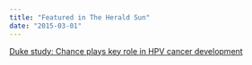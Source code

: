 ```yaml
---
title: "Featured in The Herald Sun"
date: "2015-03-01"
---
```


[Duke study: Chance plays key role in HPV cancer development](http://www.heraldsun.com/news/showcase/x268552721/Duke-study-Chance-plays-key-role-in-HPV-cancer-development)
